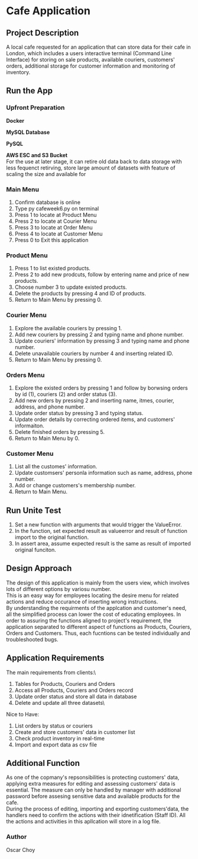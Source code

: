 # Cafe Application

## Project Description

A local cafe requested for an application that can store data for their cafe in London, which includes a users interactive terminal (Command Line Interface) for storing on sale products, available couriers, customers' orders, additional storage for customer information and monitoring of inventory.

## Run the App
### Upfront Preparation

**Docker**

**MySQL Database**

**PySQL**

**AWS ESC and S3 Bucket**\
For the use at later stage, it can retire old data back to data storage with less fequenct retirving, store large amount of datasets with feature of scaling the size and available for


### Main Menu
1) Confirm database is online
2) Type py cafeweek6.py on terminal
3) Press 1 to locate at Product Menu
4) Press 2 to locate at Courier Menu
5) Press 3 to locate at Order Menu
6) Press 4 to locate at Customer Menu
7) Press 0 to Exit this application

### Product Menu
1) Press 1 to list existed products.
2) Press 2 to add new prodcuts, follow by entering name and price of new products.
3) Choose number 3 to update existed products.
4) Delete the products by pressing 4 and ID of products.
5) Return to Main Menu by pressing 0.

### Courier Menu
1) Explore the available couriers by pressing 1.
2) Add new couriers by pressing 2 and typing name and phone number.
3) Update couriers' information by pressing 3 and typing name and phone number.
4) Delete unavailable couriers by number 4 and inserting related ID.
5) Return to Main Menu by pressing 0.

### Orders Menu
1) Explore the existed orders by pressing 1 and follow by borwsing orders by id (1), couriers (2) and order status (3).
2) Add new orders by pressing 2 and inserting name, itmes, courier, address, and phone number.
3) Update order status by pressing 3 and typing status.
4) Update order details by correcting ordered items, and customers' informaiton.
5) Delete finished orders by pressing 5.
6) Return to Main Menu by 0.

### Customer Menu
1) List all the customes' information.
2) Update customsers' personla information such as name, address, phone number.
3) Add or change customers's membership number.
4) Return to Main Menu.

## Run Unite Test
1) Set a new function with arguments that would trigger the ValueError.
2) In the function, set expected result as valueerror and result of function import to the original function.
3) In assert area, assume expected result is the same as result of imported original funciton.


## Design Approach
The design of this application is mainly from the users view, which involves lots of different options by variosu number.\
This is an easy way for employees locating the desire menu for related actions and reduce occurance of inserting wrong instructions.\
By understanding the requirments of the applcation and customer's need, all the simplified process can lower the cost of educating employees.
In order to assuring the functions aligned to project's requirement, the application separated to different aspect of functions as Products, Couriers, Orders and Customers. Thus, each fucntions can be tested individually and troubleshooted bugs.

## Application Requirements
The main requirements from clients:\
1) Tables for Products, Couriers and Orders
2) Access all Products, Couriers and Orders record
3) Update order status and store all data in database
4) Delete and update all three datasets\

Nice to Have:
1) List orders by status or couriers
2) Create and store customers' data in customer list
3) Check product inventory in real-time
4) Import and export data as csv file



## Additional Function
As one of the copmany's repsonsibilities is protecting customers' data, applying extra measures for editing and assessing customers' data is essential. The measure can only be handled by manager with additional password before assesing sensitive data and available products for the cafe.\
During the process of editing, importing and exporting customers'data, the handlers need to confirm the actions with their idnetification (Staff ID). All the actions and activities in this apllcation will store in a log file.

### Author
Oscar Choy



##

